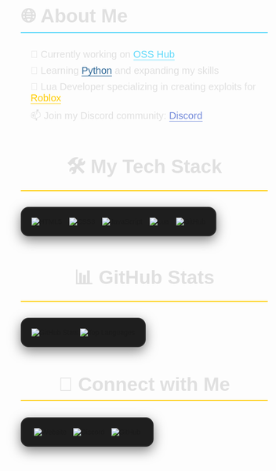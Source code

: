 <div align="left" style="font-size: 26px; color: #e0e0e0; margin-bottom: 20px; font-family: 'Poppins', sans-serif;">
  <h2 style="border-bottom: 2px solid #61dafb; padding-bottom: 10px;">🌐 About Me</h2>
</div>

<div style="font-size: 20px; color: #e0e0e0; text-align: left; padding: 0 20px; font-family: 'Poppins', sans-serif;">
  <p style="transition: color 0.3s ease; margin: 10px 0;">
    🔭 Currently working on <a href="https://github.com/ossfr/OSS" style="color: #61dafb; text-decoration: none; border-bottom: 1px solid #61dafb; transition: color 0.3s ease, border-bottom 0.3s ease;">OSS Hub</a>
  </p>
  <p style="transition: color 0.3s ease; margin: 10px 0;">
    🌱 Learning <a href="https://www.python.org" style="color: #306998; text-decoration: none; border-bottom: 1px solid #306998; transition: color 0.3s ease, border-bottom 0.3s ease;">Python</a> and expanding my skills
  </p>
  <p style="transition: color 0.3s ease; margin: 10px 0;">
    💬 Lua Developer specializing in creating exploits for <a href="https://roblox.com" style="color: #ffcc00; text-decoration: none; border-bottom: 1px solid #ffcc00; transition: color 0.3s ease, border-bottom 0.3s ease;">Roblox</a>
  </p>
  <p style="transition: color 0.3s ease; margin: 10px 0;">
    📫 Join my Discord community: <a href="https://discord.gg/6Cd68uQn2J" style="color: #7289da; text-decoration: none; border-bottom: 1px solid #7289da; transition: color 0.3s ease, border-bottom 0.3s ease;">Discord</a>
  </p>
</div>

<div align="center" style="font-size: 26px; color: #e0e0e0; margin: 20px 0; font-family: 'Poppins', sans-serif;">
  <h2 style="border-bottom: 2px solid #ffcc00; padding-bottom: 10px;">🛠️ My Tech Stack</h2>
</div>

<div align="center" style="padding: 20px; background: #1e1e1e; border-radius: 16px; display: inline-block; border: 2px solid #2e2e2e; box-shadow: 0 8px 24px rgba(0, 0, 0, 0.5); font-family: 'Poppins', sans-serif;">
  <div style="display: flex; justify-content: center; flex-wrap: wrap; gap: 15px;">
    <a href="https://html.spec.whatwg.org/" target="_blank" style="text-decoration: none;">
      <img src="https://img.shields.io/badge/HTML5-E34F26?style=for-the-badge&logo=html5&logoColor=white" alt="HTML5">
    </a>
    <a href="https://www.w3.org/Style/CSS/" target="_blank" style="text-decoration: none;">
      <img src="https://img.shields.io/badge/CSS3-1572B6?style=for-the-badge&logo=css3&logoColor=white" alt="CSS3">
    </a>
    <a href="https://developer.mozilla.org/en-US/docs/Web/JavaScript" target="_blank" style="text-decoration: none;">
      <img src="https://img.shields.io/badge/JavaScript-F7DF1E?style=for-the-badge&logo=javascript&logoColor=black" alt="JavaScript">
    </a>
    <a href="https://www.lua.org/" target="_blank" style="text-decoration: none;">
      <img src="https://img.shields.io/badge/Lua-2C2D72?style=for-the-badge&logo=lua&logoColor=white" alt="Lua">
    </a>
    <a href="https://github.com/" target="_blank" style="text-decoration: none;">
      <img src="https://img.shields.io/badge/GitHub-181717?style=for-the-badge&logo=github&logoColor=white" alt="GitHub">
    </a>
  </div>
</div>

<div align="center" style="font-size: 26px; color: #e0e0e0; margin: 20px 0; font-family: 'Poppins', sans-serif;">
  <h2 style="border-bottom: 2px solid #ffcc00; padding-bottom: 10px;">📊 GitHub Stats</h2>
</div>

<div align="center" style="padding: 20px; background: #1e1e1e; border-radius: 16px; display: inline-block; border: 2px solid #2e2e2e; box-shadow: 0 8px 24px rgba(0, 0, 0, 0.5); font-family: 'Poppins', sans-serif;">
  <a href="https://github.com/ossfr" target="_blank" style="text-decoration: none;">
    <img src="https://github-readme-stats.vercel.app/api?username=ossfr&show_icons=true&theme=radical&hide_border=true&border_radius=12" alt="GitHub Stats">
    <img src="https://github-readme-stats.vercel.app/api/top-langs/?username=ossfr&layout=compact&theme=radical&hide_border=true&border_radius=12" alt="Top Languages">
  </a>
</div>

<div align="center" style="font-size: 26px; color: #e0e0e0; margin: 20px 0; font-family: 'Poppins', sans-serif;">
  <h2 style="border-bottom: 2px solid #ffcc00; padding-bottom: 10px;">🔗 Connect with Me</h2>
</div>

<div align="center" style="padding: 20px; background: #1e1e1e; border-radius: 16px; display: inline-block; border: 2px solid #2e2e2e; box-shadow: 0 8px 24px rgba(0, 0, 0, 0.5); font-family: 'Poppins', sans-serif;">
  <a href="https://osshub.xyz" target="_blank" style="text-decoration: none; margin: 5px;">
    <img src="https://img.shields.io/badge/Website-OSSHub.xyz-1f1f1f?style=for-the-badge&logo=link&logoColor=white" alt="Website">
  </a>
  <a href="https://discord.gg/6Cd68uQn2J" target="_blank" style="text-decoration: none; margin: 5px;">
    <img src="https://img.shields.io/badge/Discord-Join_Our_Community-7289DA?style=for-the-badge&logo=discord&logoColor=white" alt="Discord">
  </a>
  <a href="https://github.com/ossfr/OSS" target="_blank" style="text-decoration: none; margin: 5px;">
    <img src="https://img.shields.io/badge/GitHub-OSS-181717?style=for-the-badge&logo=github&logoColor=white" alt="GitHub">
  </a>
</div>
